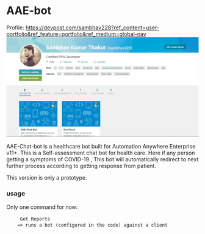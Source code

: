 # AAE-bot
 
 Profile: https://devpost.com/sambhav228?ref_content=user-portfolio&ref_feature=portfolio&ref_medium=global-nav
 ![screenshot_1](https://github.com/sambhav228/AAE-Chat-bot/blob/master/bin/devpost.jpg)
 

AAE-Chat-bot is a healthcare bot built for Automation Anywhere Enterprise v11+. This is a Self-assessment chat bot for health care. Here if any person getting a symptoms of COVID-19 , This bot will automatically redirect to next further process according to getting response from patient.
 
This version is only a prototype.

### usage
 Only one command for now:
 
         Get Reports
        => runs a bot (configured in the code) against a client
